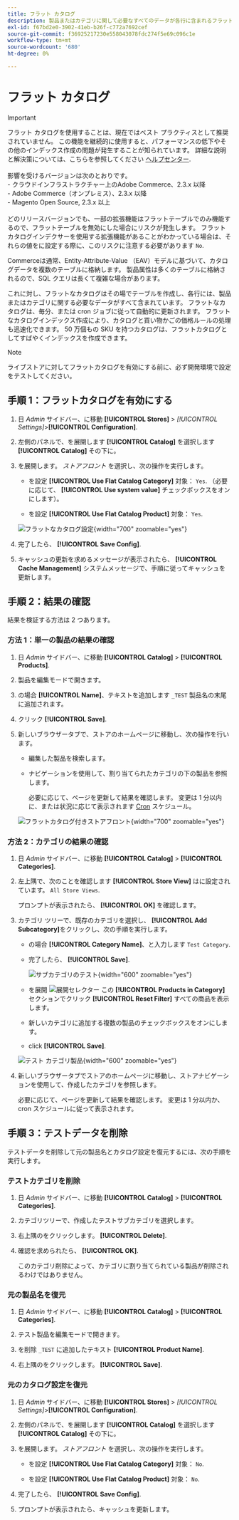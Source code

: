 ```yaml
---
title: フラット カタログ
description: 製品またはカテゴリに関して必要なすべてのデータが各行に含まれるフラットなカタログの作成について説明します。
exl-id: f67bd2e0-3902-41eb-b26f-c772a7692cef
source-git-commit: f36925217230e558043078fdc274f5e69c096c1e
workflow-type: tm+mt
source-wordcount: '680'
ht-degree: 0%

---
```


# フラット カタログ

>[!IMPORTANT]
>
>フラット カタログを使用することは、現在ではベスト プラクティスとして推奨されていません。 この機能を継続的に使用すると、パフォーマンスの低下やその他のインデックス作成の問題が発生することが知られています。 詳細な説明と解決策については、こちらを参照してください [ヘルプセンター](https://experienceleague.adobe.com/docs/commerce-knowledge-base/kb/troubleshooting/miscellaneous/slow-performance-slow-and-long-running-crons.html).<br/><br/>影響を受けるバージョンは次のとおりです。 <br/>- クラウドインフラストラクチャー上のAdobe Commerce、2.3.x 以降<br/>- Adobe Commerce（オンプレミス）、2.3.x 以降<br/>- Magento Open Source, 2.3.x 以上 <br/><br/>どのリリースバージョンでも、一部の拡張機能はフラットテーブルでのみ機能するので、フラットテーブルを無効にした場合にリスクが発生します。 フラットカタログインデクサーを使用する拡張機能があることがわかっている場合は、それらの値をに設定する際に、このリスクに注意する必要があります `No`.

Commerceは通常、Entity-Attribute-Value （EAV）モデルに基づいて、カタログデータを複数のテーブルに格納します。 製品属性は多くのテーブルに格納されるので、SQL クエリは長くて複雑な場合があります。

これに対し、フラットなカタログはその場でテーブルを作成し、各行には、製品またはカテゴリに関する必要なデータがすべて含まれています。 フラットなカタログは、毎分、または cron ジョブに従って自動的に更新されます。 フラットなカタログインデックス作成により、カタログと買い物かごの価格ルールの処理も迅速化できます。 50 万個もの SKU を持つカタログは、フラットカタログとしてすばやくインデックスを作成できます。

>[!NOTE]
>
>ライブストアに対してフラットカタログを有効にする前に、必ず開発環境で設定をテストしてください。

## 手順 1：フラットカタログを有効にする

1. 日 _Admin_ サイドバー、に移動 **[!UICONTROL Stores]** > _[!UICONTROL Settings]_>**[!UICONTROL Configuration]**.

1. 左側のパネルで、を展開します **[!UICONTROL Catalog]** を選択します **[!UICONTROL Catalog]** その下に。

1. を展開します。 _ストアフロント_ を選択し、次の操作を実行します。

   - を設定 **[!UICONTROL Use Flat Catalog Category]** 対象： `Yes`. （必要に応じて、 **[!UICONTROL Use system value]** チェックボックスをオンにします）。

   - を設定 **[!UICONTROL Use Flat Catalog Product]** 対象： `Yes`.

   ![フラットなカタログ設定](./assets/use-flat-catalog.png){width="700" zoomable="yes"}

1. 完了したら、 **[!UICONTROL Save Config]**.

1. キャッシュの更新を求めるメッセージが表示されたら、 **[!UICONTROL Cache Management]** システムメッセージで、手順に従ってキャッシュを更新します。

## 手順 2：結果の確認

結果を検証する方法は 2 つあります。

### 方法 1：単一の製品の結果の確認

1. 日 _Admin_ サイドバー、に移動 **[!UICONTROL Catalog]** > **[!UICONTROL Products]**.

1. 製品を編集モードで開きます。

1. の場合 **[!UICONTROL Name]**、テキストを追加します `_TEST` 製品名の末尾に追加されます。

1. クリック **[!UICONTROL Save]**.

1. 新しいブラウザータブで、ストアのホームページに移動し、次の操作を行います。

   - 編集した製品を検索します。

   - ナビゲーションを使用して、割り当てられたカテゴリの下の製品を参照します。

     必要に応じて、ページを更新して結果を確認します。 変更は 1 分以内に、または状況に応じて表示されます [Cron](../systems/cron.md) スケジュール。

   ![フラットカタログ付きストアフロント](./assets/storefront-flat-catalog-enabled.png){width="700" zoomable="yes"}

### 方法 2：カテゴリの結果の確認

1. 日 _Admin_ サイドバー、に移動 **[!UICONTROL Catalog]** > **[!UICONTROL Categories]**.

1. 左上隅で、次のことを確認します **[!UICONTROL Store View]** はに設定されています。 `All Store Views`.

   プロンプトが表示されたら、 **[!UICONTROL OK]** を確認します。

1. カテゴリ ツリーで、既存のカテゴリを選択し、 **[!UICONTROL Add Subcategory]**&#x200B;をクリックし、次の手順を実行します。

   - の場合 **[!UICONTROL Category Name]**、と入力します `Test Category`.

   - 完了したら、 **[!UICONTROL Save]**.

     ![サブカテゴリのテスト](./assets/catalog-flat-test-category.png){width="600" zoomable="yes"}

   - を展開 ![展開セレクター](../assets/icon-display-expand.png) この **[!UICONTROL Products in Category]** セクションでクリック **[!UICONTROL Reset Filter]** すべての商品を表示します。

   - 新しいカテゴリに追加する複数の製品のチェックボックスをオンにします。

   - click **[!UICONTROL Save]**.

   ![テスト カテゴリ製品](./assets/catalog-flat-test-category-products.png){width="600" zoomable="yes"}

1. 新しいブラウザータブでストアのホームページに移動し、ストアナビゲーションを使用して、作成したカテゴリを参照します。

   必要に応じて、ページを更新して結果を確認します。 変更は 1 分以内か、cron スケジュールに従って表示されます。

## 手順 3：テストデータを削除

テストデータを削除して元の製品名とカタログ設定を復元するには、次の手順を実行します。

### テストカテゴリを削除

1. 日 _Admin_ サイドバー、に移動 **[!UICONTROL Catalog]** > **[!UICONTROL Categories]**.

1. カテゴリツリーで、作成したテストサブカテゴリを選択します。

1. 右上隅のをクリックします。 **[!UICONTROL Delete]**.

1. 確認を求められたら、 **[!UICONTROL OK]**.

   このカテゴリ削除によって、カテゴリに割り当てられている製品が削除されるわけではありません。

### 元の製品名を復元

1. 日 _Admin_ サイドバー、に移動 **[!UICONTROL Catalog]** > **[!UICONTROL Categories]**.

1. テスト製品を編集モードで開きます。

1. を削除 `_TEST` に追加したテキスト **[!UICONTROL Product Name]**.

1. 右上隅のをクリックします。 **[!UICONTROL Save]**.

### 元のカタログ設定を復元

1. 日 _Admin_ サイドバー、に移動 **[!UICONTROL Stores]** > _[!UICONTROL Settings]_>**[!UICONTROL Configuration]**.

1. 左側のパネルで、を展開します **[!UICONTROL Catalog]** を選択します **[!UICONTROL Catalog]** その下に。

1. を展開します。 _ストアフロント_ を選択し、次の操作を実行します。

   - を設定 **[!UICONTROL Use Flat Catalog Category]** 対象： `No`.

   - を設定 **[!UICONTROL Use Flat Catalog Product]** 対象： `No`.

1. 完了したら、 **[!UICONTROL Save Config]**.

1. プロンプトが表示されたら、キャッシュを更新します。
